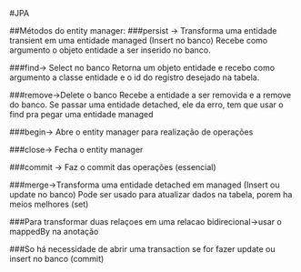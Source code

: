 #JPA

##Métodos do entity manager:
###persist -> Transforma uma entidade transient em uma entidade managed (Insert no banco)
Recebe como argumento o objeto entidade a ser inserido no banco.

###find-> Select no banco
Retorna um objeto entidade e recebo como argumento a classe entidade e o id do registro desejado na tabela.

###remove->Delete o banco
Recebe a entidade a ser removida e a remove do banco.
Se passar uma entidade detached, ele da erro, tem que usar o find pra pegar uma entidade managed

###begin-> Abre o entity manager para realização de operações

###close-> Fecha o entity manager

###commit -> Faz o commit das operações (essencial)

###merge->Transforma uma entidade detached em managed (Insert ou update no banco)
Pode ser usado para atualizar dados na tabela, porem ha meios melhores (set)


###Para transformar duas relaçoes em uma relacao bidirecional->usar o mappedBy na anotação

###So há necessidade de abrir uma transaction se for fazer update ou insert no banco (commit) 